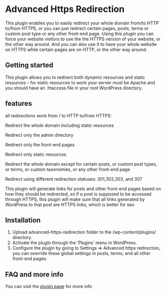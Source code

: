 # Advanced Https Redirection

This plugin enables you to easily redirect your whole domain from/to HTTP to/from HTTPS, or you can just redirect certain pages, posts, terms or custom post type or any other front-end page. Using this plugin you can force your website visitors to use the the HTTPS version of your website, or the other way around. And you can also use it to have your whole website on HTTPS while certain pages are on HTTP, or the other way around.

## Getting started

This plugin allows you to redirect both dynamic resources and static resources – for static resources to work your server must be Apache and you should have an .htaccess file in your root WordPress directory.

## features

all redirections work from / to HTTP to/from HTTPS:

Redirect the whole domain including static resources

Redirect only the admin directory

Redirect only the front-end pages

Redirect only static resources

Redirect the whole domain except for certain posts, or custom post types, or terms, or custom taxonomies, or any other front-end page

Redirect using different redirection statuses: 301,302,303, and 307

This plugin will generate links for posts and other front-end pages based on how they should be redirected, so if a post is supposed to be accessed through HTTPS, this plugin will make sure that all links generated by WordPress to that post are HTTPS links, which is better for seo

## Installation 

1) Upload advanced-https-redirection folder to the /wp-content/plugins/ directory.
2) Activate the plugin through the ‘Plugins’ menu in WordPress.
3) Configure the plugin by going to Settings => Advanced https redirection, you can override these global settings in posts, terms, and all other front-end pages.

## FAQ and more info

You can visit the [plugin page](https://wordpress.org/plugins/advanced-https-redirection/) for more info 
    
    
